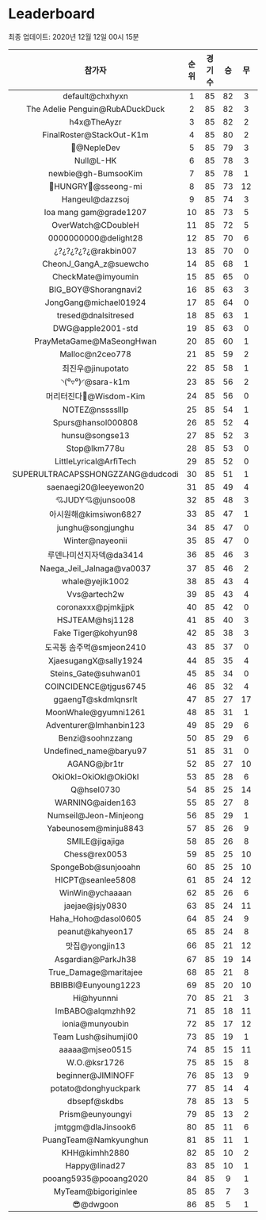# Leaderboard
최종 업데이트: 2020년 12월 12일 00시 15분




| 참가자 | 순위 | 경기수 | 승 | 무 | 패 | 승점 |
|:---:|:---:|:---:|:---:|:---:|:---:|:---:|
| default@chxhyxn | 1 | 85 | 82 | 3 | 0 | 249 |
| The Adelie Penguin@RubADuckDuck | 2 | 85 | 82 | 3 | 0 | 249 |
| h4x@TheAyzr | 3 | 85 | 82 | 2 | 1 | 248 |
| FinalRoster@StackOut-K1m | 4 | 85 | 80 | 2 | 3 | 242 |
| 🥈@NepleDev | 5 | 85 | 79 | 3 | 3 | 240 |
| Null@L-HK | 6 | 85 | 78 | 3 | 4 | 237 |
| newbie@gh-BumsooKim | 7 | 85 | 78 | 1 | 6 | 235 |
| 🍗HUNGRY🍗@sseong-mi | 8 | 85 | 73 | 12 | 0 | 231 |
| Hangeul@dazzsoj | 9 | 85 | 74 | 3 | 8 | 225 |
| loa mang gam@grade1207 | 10 | 85 | 73 | 5 | 7 | 224 |
| OverWatch@CDoubleH | 11 | 85 | 72 | 5 | 8 | 221 |
| 0000000000@delight28 | 12 | 85 | 70 | 6 | 9 | 216 |
| ¿?¿?¿?¿?¿@rakbin007 | 13 | 85 | 70 | 0 | 15 | 210 |
| CheonJ_GangA_z@suewcho | 14 | 85 | 68 | 1 | 16 | 205 |
| CheckMate@imyoumin | 15 | 85 | 65 | 0 | 20 | 195 |
| BIG_BOY@Shorangnavi2 | 16 | 85 | 63 | 3 | 19 | 192 |
| JongGang@michael01924 | 17 | 85 | 64 | 0 | 21 | 192 |
| tresed@dnalsitresed | 18 | 85 | 63 | 1 | 21 | 190 |
| DWG@apple2001-std | 19 | 85 | 63 | 0 | 22 | 189 |
| PrayMetaGame@MaSeongHwan | 20 | 85 | 60 | 1 | 24 | 181 |
| Malloc@n2ceo778 | 21 | 85 | 59 | 2 | 24 | 179 |
| 최진우@jinupotato | 22 | 85 | 58 | 1 | 26 | 175 |
| ◝(⁰▿⁰)◜@sara-k1m | 23 | 85 | 56 | 2 | 27 | 170 |
| 머리터진다🤯@Wisdom-Kim | 24 | 85 | 56 | 0 | 29 | 168 |
| NOTEZ@nsssslllp | 25 | 85 | 54 | 1 | 30 | 163 |
| Spurs@hansol000808 | 26 | 85 | 52 | 4 | 29 | 160 |
| hunsu@songse13 | 27 | 85 | 52 | 3 | 30 | 159 |
| Stop@lkm778u | 28 | 85 | 53 | 0 | 32 | 159 |
| LittleLyrical@ArfiTech | 29 | 85 | 52 | 0 | 33 | 156 |
| SUPERULTRACAPSSHONGZZANG@dudcodi | 30 | 85 | 51 | 1 | 33 | 154 |
| saenaegi20@leeyewon20 | 31 | 85 | 49 | 4 | 32 | 151 |
| 💘JUDY💘@junsoo08 | 32 | 85 | 48 | 3 | 34 | 147 |
| 아시원해@kimsiwon6827 | 33 | 85 | 47 | 1 | 37 | 142 |
| junghu@songjunghu | 34 | 85 | 47 | 0 | 38 | 141 |
| Winter@nayeonii | 35 | 85 | 47 | 0 | 38 | 141 |
| 루덴나미선지자덱@da3414 | 36 | 85 | 46 | 3 | 36 | 141 |
| Naega_Jeil_Jalnaga@va0037 | 37 | 85 | 46 | 2 | 37 | 140 |
| whale@yejik1002 | 38 | 85 | 43 | 4 | 38 | 133 |
| Vvs@artech2w | 39 | 85 | 43 | 4 | 38 | 133 |
| coronaxxx@pjmkjjpk | 40 | 85 | 42 | 0 | 43 | 126 |
| HSJTEAM@hsj1128 | 41 | 85 | 40 | 3 | 42 | 123 |
| Fake Tiger@kohyun98 | 42 | 85 | 38 | 3 | 44 | 117 |
| 도곡동 솜주먹@smjeon2410 | 43 | 85 | 37 | 0 | 48 | 111 |
| XjaesugangX@sally1924 | 44 | 85 | 35 | 4 | 46 | 109 |
| Steins_Gate@suhwan01 | 45 | 85 | 34 | 0 | 51 | 102 |
| COINCIDENCE@tjgus6745 | 46 | 85 | 32 | 4 | 49 | 100 |
| ggaengT@skdmlqnsrlt | 47 | 85 | 27 | 17 | 41 | 98 |
| MoonWhale@gyumni1261 | 48 | 85 | 31 | 1 | 53 | 94 |
| Adventurer@Imhanbin123 | 49 | 85 | 29 | 6 | 50 | 93 |
| Benzi@soohnzzang | 50 | 85 | 29 | 6 | 50 | 93 |
| Undefined_name@baryu97 | 51 | 85 | 31 | 0 | 54 | 93 |
| AGANG@jbr1tr | 52 | 85 | 27 | 10 | 48 | 91 |
| OkiOkl=OkiOkl@OkiOkl | 53 | 85 | 28 | 6 | 51 | 90 |
| Q@hsel0730 | 54 | 85 | 25 | 14 | 46 | 89 |
| WARNING@aiden163 | 55 | 85 | 27 | 8 | 50 | 89 |
| Numseil@Jeon-Minjeong | 56 | 85 | 29 | 1 | 55 | 88 |
| Yabeunosem@minju8843 | 57 | 85 | 26 | 9 | 50 | 87 |
| SMILE@jigajiga | 58 | 85 | 26 | 8 | 51 | 86 |
| Chess@rex0053 | 59 | 85 | 25 | 10 | 50 | 85 |
| SpongeBob@sunjooahn | 60 | 85 | 25 | 10 | 50 | 85 |
| HICPT@seanlee5808 | 61 | 85 | 24 | 12 | 49 | 84 |
| WinWin@ychaaaan | 62 | 85 | 26 | 6 | 53 | 84 |
| jaejae@jsjy0830 | 63 | 85 | 24 | 11 | 50 | 83 |
| Haha_Hoho@dasol0605 | 64 | 85 | 24 | 9 | 52 | 81 |
| peanut@kahyeon17 | 65 | 85 | 24 | 8 | 53 | 80 |
| 맛집@yongjin13 | 66 | 85 | 21 | 12 | 52 | 75 |
| Asgardian@ParkJh38 | 67 | 85 | 19 | 14 | 52 | 71 |
| True_Damage@maritajee | 68 | 85 | 21 | 8 | 56 | 71 |
| BBIBBI@Eunyoung1223 | 69 | 85 | 20 | 10 | 55 | 70 |
| Hi@hyunnni | 70 | 85 | 21 | 3 | 61 | 66 |
| ImBABO@alqmzhh92 | 71 | 85 | 18 | 11 | 56 | 65 |
| ionia@munyoubin | 72 | 85 | 17 | 12 | 56 | 63 |
| Team Lush@sihumji00 | 73 | 85 | 19 | 1 | 65 | 58 |
| aaaaa@mjseo0515 | 74 | 85 | 15 | 11 | 59 | 56 |
| W.O.@ksr1726 | 75 | 85 | 15 | 8 | 62 | 53 |
| beginner@JIMINOFF | 76 | 85 | 13 | 9 | 63 | 48 |
| potato@donghyuckpark | 77 | 85 | 14 | 4 | 67 | 46 |
| dbsepf@skdbs | 78 | 85 | 13 | 5 | 67 | 44 |
| Prism@eunyoungyi | 79 | 85 | 13 | 2 | 70 | 41 |
| jmtggm@dlaJinsook6 | 80 | 85 | 11 | 6 | 68 | 39 |
| PuangTeam@Namkyunghun | 81 | 85 | 11 | 1 | 73 | 34 |
| KHH@kimhh2880 | 82 | 85 | 10 | 2 | 73 | 32 |
| Happy@linad27 | 83 | 85 | 10 | 1 | 74 | 31 |
| pooang5935@pooang2020 | 84 | 85 | 9 | 1 | 75 | 28 |
| MyTeam@bigoriginlee | 85 | 85 | 7 | 3 | 75 | 24 |
| 😎@dwgoon | 86 | 85 | 5 | 1 | 79 | 16 |
